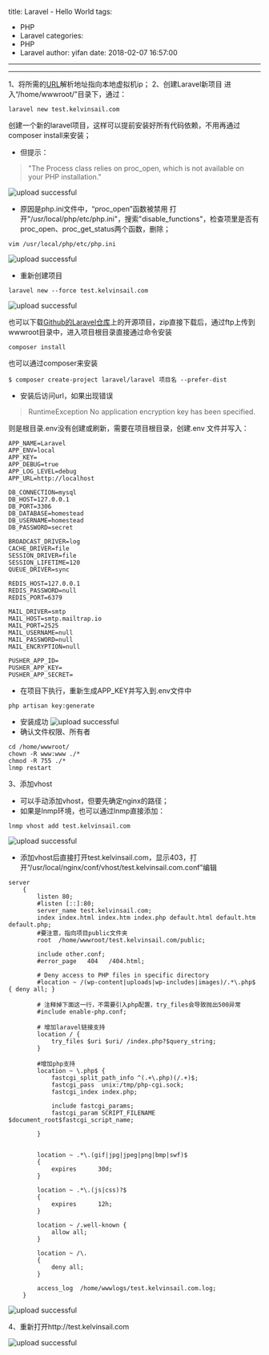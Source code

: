 title: Laravel - Hello World
tags:
  - PHP
  - Laravel
categories:
  - PHP
  - Laravel
author: yifan
date: 2018-02-07 16:57:00
---
---
1、将所需的[URL](http://test.kelvinsail.com)解析地址指向本地虚拟机ip；
2、创建Laravel新项目
进入“/home/wwwroot/”目录下，通过：
```
laravel new test.kelvinsail.com
```
创建一个新的laravel项目，这样可以提前安装好所有代码依赖，不用再通过composer install来安装； 
- 但提示：

 > "The Process class relies on proc_open, which is not available on your PHP installation."
<!-- more -->
![upload successful](/images/pasted-3.png)

- 原因是php.ini文件中，“proc_open”函数被禁用
打开"/usr/local/php/etc/php.ini"，搜索"disable_functions"，检查项里是否有proc_open、proc_get_status两个函数，删除；
```
vim /usr/local/php/etc/php.ini
```

![upload successful](/images/pasted-4.png)
- 重新创建项目
```
laravel new --force test.kelvinsail.com
```

![upload successful](/images/pasted-5.png)

也可以下载[Github的Laravel仓库](https://github.com/laravel/laravel/archive/master.zip)上的开源项目，zip直接下载后，通过ftp上传到wwwroot目录中，进入项目根目录直接通过命令安装
```
composer install
```
也可以通过composer来安装
```
$ composer create-project laravel/laravel 项目名 --prefer-dist
```
- 安装后访问url，如果出现错误
> RuntimeException No application encryption key has been specified.

则是根目录.env没有创建或刷新，需要在项目根目录，创建.env 文件并写入：
```
APP_NAME=Laravel
APP_ENV=local
APP_KEY=
APP_DEBUG=true
APP_LOG_LEVEL=debug
APP_URL=http://localhost

DB_CONNECTION=mysql
DB_HOST=127.0.0.1
DB_PORT=3306
DB_DATABASE=homestead
DB_USERNAME=homestead
DB_PASSWORD=secret

BROADCAST_DRIVER=log
CACHE_DRIVER=file
SESSION_DRIVER=file
SESSION_LIFETIME=120
QUEUE_DRIVER=sync

REDIS_HOST=127.0.0.1
REDIS_PASSWORD=null
REDIS_PORT=6379

MAIL_DRIVER=smtp
MAIL_HOST=smtp.mailtrap.io
MAIL_PORT=2525
MAIL_USERNAME=null
MAIL_PASSWORD=null
MAIL_ENCRYPTION=null

PUSHER_APP_ID=
PUSHER_APP_KEY=
PUSHER_APP_SECRET=
```
- 在项目下执行，重新生成APP_KEY并写入到.env文件中
```
php artisan key:generate
```
- 安装成功
![upload successful](/images/pasted-6.png)
- 确认文件权限、所有者
```
cd /home/wwwroot/
chown -R www:www ./*
chmod -R 755 ./*
lnmp restart
```
3、添加vhost
- 可以手动添加vhost，但要先确定nginx的路径；
- 如果是lnmp环境，也可以通过lnmp直接添加：
```
lnmp vhost add test.kelvinsail.com
```

![upload successful](/images/pasted-7.png)
- 添加vhost后直接打开test.kelvinsail.com，显示403，打开“/usr/local/nginx/conf/vhost/test.kelvinsail.com.conf”编辑
```
server
    {
        listen 80;
        #listen [::]:80;
        server_name test.kelvinsail.com;
        index index.html index.htm index.php default.html default.htm default.php;
        #要注意，指向项目public文件夹
        root  /home/wwwroot/test.kelvinsail.com/public;

        include other.conf;
        #error_page   404   /404.html;

        # Deny access to PHP files in specific directory
        #location ~ /(wp-content|uploads|wp-includes|images)/.*\.php$ { deny all; }

        # 注释掉下面这一行，不需要引入php配置，try_files会导致抛出500异常
        #include enable-php.conf;

        # 增加laravel链接支持
        location / {
            try_files $uri $uri/ /index.php?$query_string;
        }

        #增加php支持
        location ~ \.php$ {
            fastcgi_split_path_info ^(.+\.php)(/.+)$;
            fastcgi_pass  unix:/tmp/php-cgi.sock;
            fastcgi_index index.php;

            include fastcgi_params;
            fastcgi_param SCRIPT_FILENAME $document_root$fastcgi_script_name;

        }


        location ~ .*\.(gif|jpg|jpeg|png|bmp|swf)$
        {
            expires      30d;
        }

        location ~ .*\.(js|css)?$
        {
            expires      12h;
        }

        location ~ /.well-known {
            allow all;
        }

        location ~ /\.
        {
            deny all;
        }

        access_log  /home/wwwlogs/test.kelvinsail.com.log;
    }

```

![upload successful](/images/pasted-8.png)

4、重新打开http://test.kelvinsail.com

![upload successful](/images/pasted-9.png)